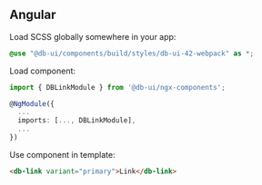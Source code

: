 ## Angular

Load SCSS globally somewhere in your app:

```scss
@use "@db-ui/components/build/styles/db-ui-42-webpack" as *;
```

Load component:

```typescript
import { DBLinkModule } from '@db-ui/ngx-components';

@NgModule({
  ...
  imports: [..., DBLinkModule],
  ...
})

```

Use component in template:

```html
<db-link variant="primary">Link</db-link>
```
